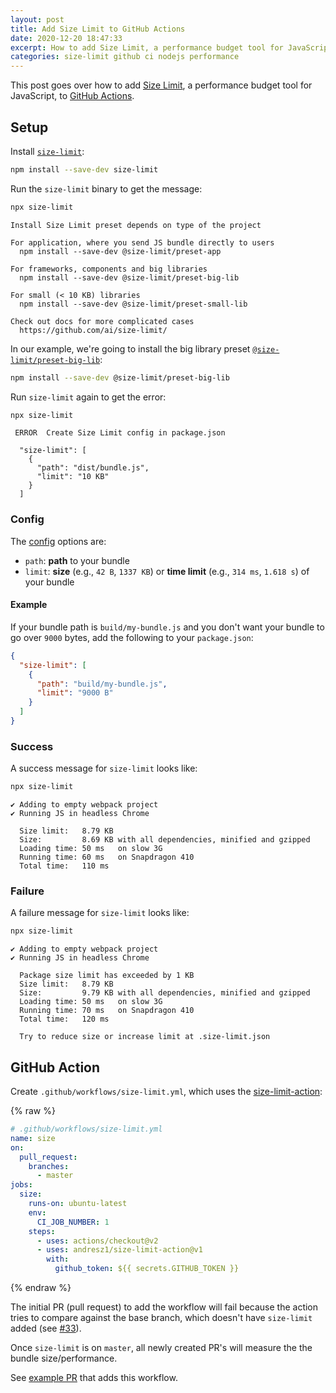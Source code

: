 ```yaml
---
layout: post
title: Add Size Limit to GitHub Actions
date: 2020-12-20 18:47:33
excerpt: How to add Size Limit, a performance budget tool for JavaScript, to GitHub Actions.
categories: size-limit github ci nodejs performance
---
```


<!--email_off-->

This post goes over how to add [Size Limit](https://github.com/ai/size-limit), a performance budget tool for JavaScript, to [GitHub Actions](https://github.com/features/actions).

## Setup

Install [`size-limit`](https://www.npmjs.com/package/size-limit):

```sh
npm install --save-dev size-limit
```

Run the `size-limit` binary to get the message:

```sh
npx size-limit
```

```
Install Size Limit preset depends on type of the project

For application, where you send JS bundle directly to users
  npm install --save-dev @size-limit/preset-app

For frameworks, components and big libraries
  npm install --save-dev @size-limit/preset-big-lib

For small (< 10 KB) libraries
  npm install --save-dev @size-limit/preset-small-lib

Check out docs for more complicated cases
  https://github.com/ai/size-limit/
```

In our example, we're going to install the big library preset [`@size-limit/preset-big-lib`](https://www.npmjs.com/package/@size-limit/preset-big-lib):

```sh
npm install --save-dev @size-limit/preset-big-lib
```

Run `size-limit` again to get the error:

```sh
npx size-limit
```

```
 ERROR  Create Size Limit config in package.json

  "size-limit": [
    {
      "path": "dist/bundle.js",
      "limit": "10 KB"
    }
  ]
```

### Config

The [config](https://github.com/ai/size-limit#config) options are:

- `path`: **path** to your bundle
- `limit`: **size** (e.g., `42 B`, `1337 KB`) or **time limit** (e.g., `314 ms`, `1.618 s`) of your bundle

#### Example

If your bundle path is `build/my-bundle.js` and you don't want your bundle to go over `9000` bytes, add the following to your `package.json`:

```json
{
  "size-limit": [
    {
      "path": "build/my-bundle.js",
      "limit": "9000 B"
    }
  ]
}
```

### Success

A success message for `size-limit` looks like:

```sh
npx size-limit
```

```
✔ Adding to empty webpack project
✔ Running JS in headless Chrome

  Size limit:   8.79 KB
  Size:         8.69 KB with all dependencies, minified and gzipped
  Loading time: 50 ms   on slow 3G
  Running time: 60 ms   on Snapdragon 410
  Total time:   110 ms
```

### Failure

A failure message for `size-limit` looks like:

```sh
npx size-limit
```

```
✔ Adding to empty webpack project
✔ Running JS in headless Chrome

  Package size limit has exceeded by 1 KB
  Size limit:   8.79 KB
  Size:         9.79 KB with all dependencies, minified and gzipped
  Loading time: 50 ms   on slow 3G
  Running time: 70 ms   on Snapdragon 410
  Total time:   120 ms

  Try to reduce size or increase limit at .size-limit.json
```

## GitHub Action

Create `.github/workflows/size-limit.yml`, which uses the [size-limit-action](https://github.com/marketplace/actions/size-limit-action):

{% raw %}

```yml
# .github/workflows/size-limit.yml
name: size
on:
  pull_request:
    branches:
      - master
jobs:
  size:
    runs-on: ubuntu-latest
    env:
      CI_JOB_NUMBER: 1
    steps:
      - uses: actions/checkout@v2
      - uses: andresz1/size-limit-action@v1
        with:
          github_token: ${{ secrets.GITHUB_TOKEN }}
```

{% endraw %}

The initial PR (pull request) to add the workflow will fail because the action tries to compare against the base branch, which doesn't have `size-limit` added (see [#33](https://github.com/andresz1/size-limit-action/issues/33)).

Once `size-limit` is on `master`, all newly created PR's will measure the the bundle size/performance.

See [example PR](https://github.com/remarkablemark/html-react-parser/pull/197) that adds this workflow.

<!--/email_off-->
